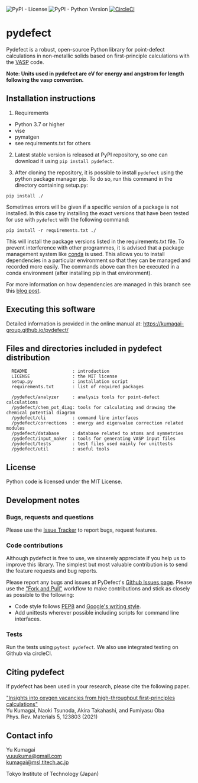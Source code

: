 ![PyPI - License](https://img.shields.io/pypi/l/pydefect?color=blue)
![PyPI - Python Version](https://img.shields.io/pypi/pyversions/pydefect)
[![CircleCI](https://circleci.com/gh/kumagai-group/pydefect/tree/master.svg?style=shield)](https://circleci.com/gh/kumagai-group/pydefect/tree/master)

pydefect
=========
Pydefect is a robust, open-source Python library for point-defect calculations in non-metallic solids 
based on first-principle calculations with the [VASP](https://www.vasp.at) code.

**Note: Units used in pydefect are eV for energy and angstrom for length following the vasp convention.**

Installation instructions
---------------------------------------------------------
1. Requirements
  - Python 3.7 or higher
  - vise
  - pymatgen
  - see requirements.txt for others
  

2. Latest stable version is released at PyPI repository, so one can download 
it using `pip install pydefect`.

3. After cloning the repository, it is possible to install `pydefect` using the python package manager pip.
To do so, run this command in the directory containing setup.py:

`pip install ./`

Sometimes errors will be given if a specific version of a package is not 
installed. In this case try installing the exact versions that have been 
tested for use with `pydefect` with the following command:

`pip install -r requirements.txt ./`

This will install the package versions listed in the requirements.txt file.
To prevent interference with other programmes, it is advised that a package 
management system like 
[conda](https://docs.conda.io/projects/conda/en/latest/index.html) is used. 
This allows you to install dependencies in a particular environment so that 
they can be managed and recorded more easily. The commands above can then be 
executed in a conda environment (after installing pip in that environment).

For more information on how dependencies are managed in this branch see this [blog post](https://medium.com/@boscacci/why-and-how-to-make-a-requirements-txt-f329c685181e).

Executing this software
--------------------------

Detailed information is provided in the online manual at: https://kumagai-group.github.io/pydefect/

Files and directories included in pydefect distribution
--------------------------------------------------------
~~~
  README                 : introduction
  LICENSE                : the MIT license 
  setup.py               : installation script
  requirements.txt       : list of required packages

  /pydefect/analyzer     : analysis tools for point-defect calculations
  /pydefect/chem_pot_diag: tools for calculating and drawing the chemical potential diagram
  /pydefect/cli          : command line interfaces
  /pydefect/corrections  : energy and eigenvalue correction related modules
  /pydefect/database     : database related to atoms and symmetries
  /pydefect/input_maker  : tools for generating VASP input files
  /pydefect/tests        : test files used mainly for unittests
  /pydefect/util         : useful tools 
~~~~

License
-----------------------
Python code is licensed under the MIT License.

Development notes
-------------------
### Bugs, requests and questions
Please use the [Issue Tracker](https://github.com/kumagai-group/pydefect/issues) to report bugs, request features.

### Code contributions
Although pydefect is free to use, we sinserely appreciate if you help us to improve this library. 
The simplest but most valuable contribution is to send the feature requests and bug reports.

Please report any bugs and issues at PyDefect's [Github Issues page](https://github.com/oba-group/pydefect).
Please use the ["Fork and Pull"](https://guides.github.com/activities/forking/) workflow to make contributions and stick as closely as possible to the following:

- Code style follows [PEP8](http://www.python.org/dev/peps/pep-0008) and [Google's writing style](https://google.github.io/styleguide/pyguide.html).
- Add unittests wherever possible including scripts for command line interfaces.

### Tests
Run the tests using `pytest pydefect`.
We also use integrated testing on Github via circleCI.

Citing pydefect
---------------
If pydefect has been used in your research, please cite the following paper.

["Insights into oxygen vacancies from high-throughput first-principles calculations"](https://journals.aps.org/prmaterials/abstract/10.1103/PhysRevMaterials.5.123803)<br>
Yu Kumagai, Naoki Tsunoda, Akira Takahashi, and Fumiyasu Oba<br>
Phys. Rev. Materials 5, 123803 (2021)


Contact info
--------------
Yu Kumagai<br>
yuuukuma@gmail.com<br>
kumagai@msl.titech.ac.jp

Tokyo Institute of Technology (Japan)

